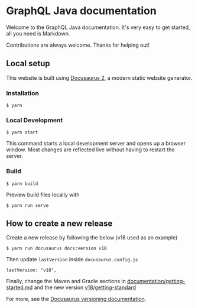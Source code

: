 # GraphQL Java documentation

Welcome to the GraphQL Java documentation. It's very easy to get started, all you need is Markdown.

Contributions are always welcome. Thanks for helping out!

## Local setup

This website is built using [Docusaurus 2](https://docusaurus.io/), a modern static website generator.

### Installation

```
$ yarn
```

### Local Development

```
$ yarn start
```

This command starts a local development server and opens up a browser window. Most changes are reflected live without having to restart the server.

### Build

```
$ yarn build
```

Preview build files locally with

```
$ yarn run serve
```

## How to create a new release

Create a new release by following the below (v18 used as an example)

```
$ yarn run docusaurus docs:version v18
```

Then update `lastVersion` inside `docusaurus.config.js`
```
lastVersion: "v18",
```

Finally, change the Maven and Gradle sections in [documentation/getting-started.md](/documentation/getting-started.md) and the new version [v18/getting-standard](/versioned_docs/version-v18/getting-started.md)

For more, see the [Docusaurus versioning documentation](https://docusaurus.io/docs/versioning).
